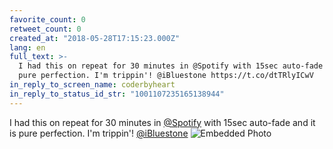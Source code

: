 ```yaml
---
favorite_count: 0
retweet_count: 0
created_at: "2018-05-28T17:15:23.000Z"
lang: en
full_text: >-
  I had this on repeat for 30 minutes in @Spotify with 15sec auto-fade and it is
  pure perfection. I'm trippin'! @iBluestone https://t.co/dtTRlyICwV
in_reply_to_screen_name: coderbyheart
in_reply_to_status_id_str: "1001107235165138944"
---
```


I had this on repeat for 30 minutes in [@Spotify](https://twitter.com/Spotify)
with 15sec auto-fade and it is pure perfection. I'm trippin'!
[@iBluestone](https://twitter.com/iBluestone)
![Embedded Photo](https://twitter-media-coderbyheart.s3.eu-north-1.amazonaws.com/1001149952989548544-DeTMkaPXUAAV2nJ.jpg)
